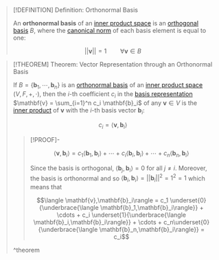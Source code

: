 >[!DEFINITION] Definition: Orthonormal Basis
>
>An **orthonormal basis** of an [inner product space](Inner%20Product%20Space.md) is an [orthogonal basis](Orthogonal%20Basis.md) $B$, where the [canonical norm](Canonical%20Norm.md) of each basis element is equal to one:
>
>$$||\mathbf{v}|| = 1 \qquad \forall \mathbf{v} \in B$$
>

>[!THEOREM] Theorem: Vector Representation through an Orthonormal Basis
>
>If $B = \{\mathbf{b}_1, \cdots, \mathbf{b}_n\}$ is an [orthonormal basis](Orthonormal%20Basis.md) of an [inner product space](Inner%20Product%20Space.md) $(V,F,+,\cdot)$, then the $i$-th coefficient $c_i$ in the [basis representation](../../Bases/Basis.md) $\mathbf{v} = \sum_{i=1}^n c_i \mathbf{b}_i$ of any $\mathbf{v} \in V$ is the [inner product](Inner%20Product%20Space.md) of $\mathbf{v}$ with the $i$-th basis vector $\mathbf{b}_i$:
>
>$$c_i = \langle \mathbf{v}, \mathbf{b}_i \rangle$$
>
>>[!PROOF]-
>>
>>$$\langle \mathbf{v},\mathbf{b}_i\rangle = c_1 \langle \mathbf{b}_1,\mathbf{b}_i\rangle + \cdots + c_i \langle \mathbf{b}_i,\mathbf{b}_i\rangle + \cdots + c_n \langle \mathbf{b}_n,\mathbf{b}_i\rangle$$
>>
>>Since the basis is orthogonal, $\langle \mathbf{b}_j,\mathbf{b}_i\rangle = 0$ for all $j \ne i$. Moreover, the basis is orthonormal and so $\langle \mathbf{b}_i,\mathbf{b}_i\rangle = ||\mathbf{b}_i||^2 = 1^2 = 1$ which means that
>>
>>$$\langle \mathbf{v},\mathbf{b}_i\rangle = c_1 \underset{0}{\underbrace{\langle \mathbf{b}_1,\mathbf{b}_i\rangle}} + \cdots + c_i \underset{1}{\underbrace{\langle \mathbf{b}_i,\mathbf{b}_i\rangle}} + \cdots + c_n\underset{0}{\underbrace{\langle \mathbf{b}_n,\mathbf{b}_i\rangle}} = c_i$$
>>
>
>^theorem